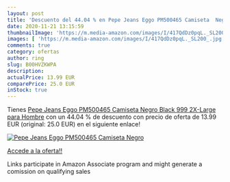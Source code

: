 ```yaml
---
layout: post
title: 'Descuento del 44.04 % en Pepe Jeans Eggo PM500465 Camiseta  Negro'
date: 2020-11-21 13:15:59
thumbnailImage: 'https://m.media-amazon.com/images/I/417QdDz0pqL._SL200_.jpg'
images: [ 'https://m.media-amazon.com/images/I/417QdDz0pqL._SL200_.jpg' ]
comments: true
category: ofertas
author: ring
slug: B00HVZKWPA
description:
actualPrice: 13.99 EUR
comparePrice: 25.0 EUR
inStock: true
---
```


Tienes [Pepe Jeans Eggo PM500465 Camiseta  Negro  Black 999   2X-Large para Hombre](https://www.amazon.es/dp/B00HVZKWPA/?tag=tolees-21) con un 44.04 % de descuento con precio de oferta de 13.99 EUR (original: 25.0 EUR) en el siguiente enlace!

[![Pepe Jeans Eggo PM500465 Camiseta  Negro](https://m.media-amazon.com/images/I/417QdDz0pqL._SL200_.jpg)](https://www.amazon.es/dp/B00HVZKWPA/?tag=tolees-21)

[Accede a la oferta!!](https://www.amazon.es/dp/B00HVZKWPA/?tag=tolees-21)

Links participate in Amazon Associate program and might generate a comission on qualifying sales


